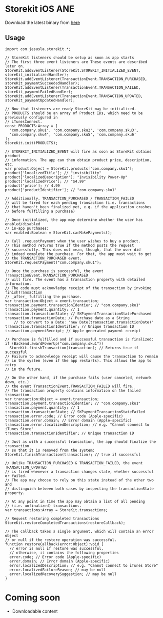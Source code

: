 Storekit iOS ANE
================
Download the latest binary from [here](ane-storekit/wiki/storekit.ane)

Usage
-----
    import com.jesusla.storekit.*;

    // StoreKit listeners should be setup as soon as app starts
    // The first three event listeners are These events are described later on.
    StoreKit.addEventListener(StoreKit.STOREKIT_INITIALIZED_EVENT, storeKit_initializedHandler);
    StoreKit.addEventListener(TransactionEvent.TRANSACTION_PURCHASED, storeKit_paymentSucceededHandler);
    StoreKit.addEventListener(TransactionEvent.TRANSACTION_FAILED, storeKit_paymentFailedHandler);
    StoreKit.addEventListener(TransactionEvent.TRANSACTION_UPDATED, storeKit_paymentUpdatedHandler);

    // Now that listeners are ready StoreKit may be initialized.
    // PRODUCTS should be an array of Product IDs, which need to be previously configured in
    // iTunesConnect.
    const PRODUCTS:Array = [
      'com.company.sku1', 'com.company.sku2', 'com.company.sku3',
      'com.company.sku4', 'com.company.sku5', 'com.company.sku6'
    ];
    StoreKit.init(PRODUCTS);

    // STOREKIT_INITIALIZED_EVENT will fire as soon as StoreKit obtains product
    // information. The app can then obtain product price, description, etc.
    var product:Object = StoreKit.products['com.company.sku1'];
    product['localizedTitle']; // "invisibility"
    product['localizedDescription']; "Invisibility Power-Up"
    product['localizedPrice']; // "$4.99"
    product['price']; // 4.99
    product['productIdentifier']; // "com.company.sku1"

    // Additionally, TRANSACTION_PURCHASED / TRANSACTION_FAILED
    // will be fired for each pending transaction (i.e. transactions
    // that haven't been finalized yet, e.g. if the application crashes
    // before fulfilling a purchase)

    // Once initialized, the app may determine whether the user has enabled/disabled
    // in-app purchases:
    var enabled:Boolean = StoreKit.canMakePayments();

    // Call .requestPayment when the user wishes to buy a product.
    // This method returns true if the method posts the request
    // successfully. This does not mean, though, that the user did
    // indeed complete the purchase. For that, the app must wait to get
    // the TRANSACTION_PURCHASED event.
    StoreKit.requestPayment("com.company.sku1");

    // Once the purchase is successful, the event TransactionEvent.TRANSACTION_PURCHASED
    // will fire. The event has a transaction property with detailed information.
    // The code must acknowledge receipt of the transaction by invoking finishTransaction
    // _after_ fulfilling the purchase.
    var transaction:Object = event.transaction;
    transaction.payment.transactionIdentier; // "com.company.sku1"
    transaction.payment.quantity; // 1
    transaction.transactionState; // SKPaymentTransactionStatePurchased
    transaction.transactionDate; // Purchase date as a String
        // to convert to a Date: "new Date(transaction.transactionDate)"
    transaction.transactionIdentifier; // Unique transaction ID
    transaction.paymentReceipt; // Apple generated payment receipt

    // Purchase is fulfilled and if successful transaction is finalized:
    if (Backend.awardPowerUp("com.company.sku1"))
      StoreKit.finishTransaction(transaction); // Returns true if successful
    // Failure to acknowledge receipt will cause the transaction to remain
    // in the system (even if the app restarts). This allows the app to retry
    // in the future.

    // On the other hand, if the purchase fails (user canceled, network down, etc.)
    // the event TransactionEvent.TRANSACTION_FAILED will fire.
    // The transaction property contains information on the failed transaction.
    var transaction:Object = event.transaction;
    transaction.payment.transactionIdentier; // "com.company.sku1"
    transaction.payment.quantity; // 1
    transaction.transactionState; // SKPaymentTransactionStateFailed
    transaction.error.code; // Error code (Apple-specific)
    transaction.error.domain; // Error domain (Apple-specific)
    transaction.error.localizedDescription; // e.g. "Cannot connect to iTunes Store"
    transaction.transactionIdentifier; // Unique transaction ID

    // Just as with a successful transaction, the app should finalize the transaction
    // so that it is removed from the system:
    StoreKit.finishTransaction(transaction); // true if successful

    // Unlike TRANSACTION_PURCHASED & TRANSACTION_FAILED, the event TRANSACTION_UPDATED
    // is fired whenever a transaction changes state, whether successful or failed.
    // The app may choose to rely on this state instead of the other two and
    // distinguish between both cases by inspecting the transactionState property.

    // At any point in time the app may obtain a list of all pending
    // (i.e. unfinalized) transactions.
    var transactions:Array = StoreKit.transactions;

    // Request restoring completed transactions
    StoreKit.restoreCompletedTransactions(restoreCallback);

    // The callback takes a single argument, which will contain an error object
    // or null if the restore operation was successful.
    function restoreCallback(error:Object):void {
      // error is null if restore was successful,
      // otherwise, it contains the following properties
      error.code; // Error code (Apple-specific)
      error.domain; // Error domain (Apple-specific)
      error.localizedDescription; // e.g. "Cannot connect to iTunes Store"
      error.localizedFailureReason; // may be null
      error.localizedRecoverySuggestion; // may be null
    }

Coming soon
===========
* Downloadable content
